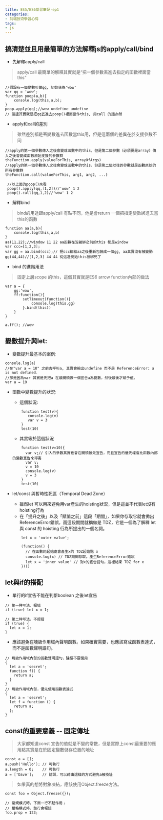 ```yaml
---
title: ES5/ES6學習筆記-ep1
categories: 
- 前端技術學習心得
tags:
- js
---
```




## 搞清楚並且用最簡單的方法解釋js的apply/call/bind

- 先解釋apply/call
> apply/call 最簡單的解釋其實就是“把一個參數丟進去指定的函數裡面當this”
```javascript=
//假設有一個變數叫做qq, 初始值為'wow'
var qq = 'wow';
function poop(a,b){
    console.log(this,a,b);
}
poop.apply(qq);//wow undefine undefine
// 這邊其實就是把qq丟進去poop()裡面當作this, 用call 的話亦然
```
- apply和call的差別
> 雖然差別都是丟變數進去函數當this用，但是這兩個的差異在於支援參數不同
```javascript=
//apply的第一個參數傳入之後會變成函數中的this，但是第二個參數（必須要是array）傳入之後會變成函數原始支援的參數群
theFunction.apply(valueForThis, arrayOfArgs)
//apply的第一個參數傳入之後會變成函數中的this，但是第二個以後的參數就是函數原始的所有參數群
theFunction.call(valueForThis, arg1, arg2, ...)
```
```javascript=
 //以上面的poop()來看
 poop().apply(qq,[1,2])//'wow' 1 2
 poop().call(qq,1,2)//'wow' 1 2
```
- 解釋bind

> bind的用途跟apply/call 有點不同，他是會return 一個把指定變數綁進去當this的函數
```javascript=
function aa(a,b){
    console.log(this,a,b)
}
aa(11,22);//window 11 22 aa函數在沒被綁之前的this 都是window
var ccc=[1,2,3];
var gg = aa.bind(ccc);// 把ccc綁給aa之後重新包裝成一個gg, aa其實沒有被變動
gg(44,44)//[1,2,3] 44 44 從這邊開始this被綁死了

```
- bind 的進階用法
> 固定上層scope 的this，這個其實就是ES6 arrow function內部的做法
```javascript=
var a = {
    gg:'wow',
    ff:function(){
        setTimeout(function(){
            console.log(this.gg)
        }.bind(this))
    }
}

a.ff(); //wow
```


## 變數提升與let:

- 變數提升最基本的案例:
```javascript=
console.log(a)
//在"var a = 10" 之前去呼叫a, 其實會輸出undefine 而不是 ReferenceError: a is not defined.
//那是因為var 其實是先把a 在最開頭做一個宣告a為變數，然後最後才賦予值。
var a = 10

```

- 函數中變數提升的狀況:
    - 這個狀況:
    ```javascript=
        function test(v){
           console.log(v)
           var v = 3
        }
        test(10)
    ```
    - 其實等於這個狀況
    ```javascript=
        function test(v=10){
          var v;// 引入的參數其實也會在開頭被先宣告，而且宣告的優先權會比函數內部的變數宣告來得高
          var v;
          v = 10
          console.log(v)
          v = 3
        }
        test(10)
    ```

- let/const 與暫時性死區（Temporal Dead Zone）
    - 雖然let 可以用來避免用var產生的hoisting狀況，但是這並不代表let沒有hoisting行為
    - 在「提升之後」以及「賦值之前」這段「期間」，如果你存取它就會拋出ReferenceError錯誤，而這段期間就稱做是 TDZ，它是一個為了解釋 let 與 const 的 hoisting 行為所提出的一個名詞。
    ```javascript=
        let x = 'outer value';

        (function() {
          // 在函數的起始處會產生x的 TDZ起始點 x
          console.log(x) // TDZ期間存取，產生ReferenceError錯誤
          let x = 'inner value' // 對x的宣告語句，這裡結束 TDZ for x
        })()
    ```
    
## let與if的搭配

- 單行的if宣告不能在判斷boolean 之後let宣告

```javascript=
// 第一种写法，报错
if (true) let x = 1;

// 第二种写法，不报错
if (true) {
  let x = 1;
}
```

- 應該避免在塊級作用域內聲明函數。如果確實需要，也應該寫成函數表達式，而不是函數聲明語句。

```javascript=
// 塊級作用域內部的函數聲明語句，建議不要使用
{
  let a = 'secret';
  function f() {
    return a;
  }
}
// 塊級作用域內部，優先使用函數表達式
{
  let a = 'secret';
  let f = function () {
    return a;
  };
}
```

## const的重要意義 -- 固定傳址
> 大家都知道const 宣告的值就是不變的常數，但是實際上const最重要的應用點其實是在於固定變數儲存位置的地址

```javascript=
const a = [];
a.push('Hello'); // 可執行
a.length = 0;    // 可執行
a = ['Dave'];    // 錯誤，可以藉由這樣的方式避免a被換址

```
> 如果真的想將對象凍結，應該使用Object.freeze方法。
```javascript=
const foo = Object.freeze({});

// 常規模式時，下面一行不起作用；
// 嚴格模式時，該行會報錯
foo.prop = 123;
```




